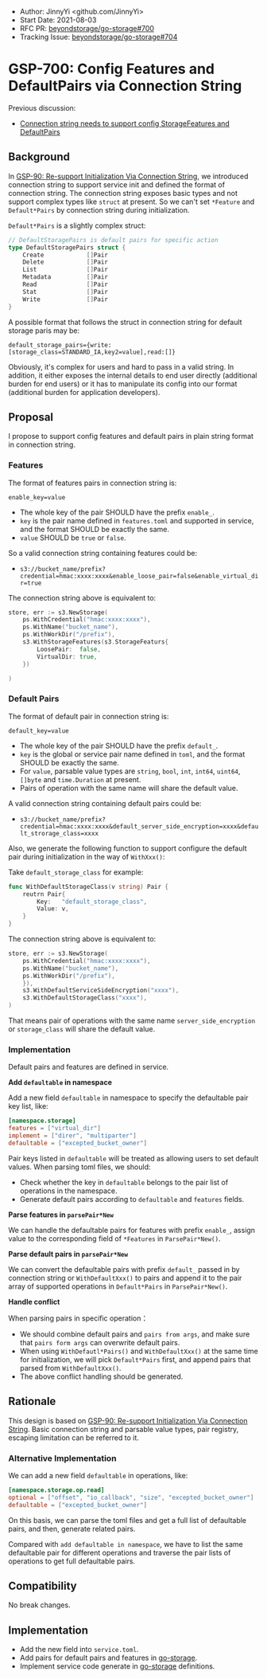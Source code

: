 - Author: JinnyYi <github.com/JinnyYi>
- Start Date: 2021-08-03
- RFC PR: [beyondstorage/go-storage#700](https://github.com/beyondstorage/go-storage/issues/700)
- Tracking Issue: [beyondstorage/go-storage#704](https://github.com/beyondstorage/go-storage/issues/704)

# GSP-700: Config Features and DefaultPairs via Connection String

Previous discussion:

- [Connection string needs to support config StorageFeatures and DefaultPairs](https://github.com/beyondstorage/go-storage/issues/680)

## Background

In [GSP-90: Re-support Initialization Via Connection String](./90-re-support-initialization-via-connection-string.md), we introduced connection string to support service init and defined the format of connection string. 
The connection string exposes basic types and not support complex types like `struct` at present. So we can't set `*Feature` and `Default*Pairs` by connection string during initialization.

`Default*Pairs` is a slightly complex struct:

```go
// DefaultStoragePairs is default pairs for specific action
type DefaultStoragePairs struct {
	Create            []Pair
	Delete            []Pair
	List              []Pair
	Metadata          []Pair
	Read              []Pair
	Stat              []Pair
	Write             []Pair
}
```

A possible format that follows the struct in connection string for default storage paris may be:

`default_storage_pairs={write:[storage_class=STANDARD_IA,key2=value],read:[]}`

Obviously, it's complex for users and hard to pass in a valid string. In addition, it either exposes the internal details to end user directly (additional burden for end users) or it has to manipulate its config into our format (additional burden for application developers).

## Proposal

I propose to support config features and default pairs in plain string format in connection string.

### Features

The format of features pairs in connection string is:

`enable_key=value`

- The whole key of the pair SHOULD have the prefix `enable_`.
- `key` is the pair name defined in `features.toml` and supported in service, and the format SHOULD be exactly the same.
- `value` SHOULD be `true` or `false`.

So a valid connection string containing features could be:

- `s3://bucket_name/prefix?credential=hmac:xxxx:xxxx&enable_loose_pair=false&enable_virtual_dir=true`

The connection string above is equivalent to:

```go
store, err := s3.NewStorage(
	ps.WithCredential("hmac:xxxx:xxxx"),
	ps.WithName("bucket_name"),
	ps.WithWorkDir("/prefix"),
	s3.WithStorageFeatures(s3.StorageFeaturs{
		LoosePair:  false,
		VirtualDir: true,
    })

)
```

### Default Pairs

The format of default pair in connection string is:

`default_key=value`

- The whole key of the pair SHOULD have the prefix `default_`.
- `key` is the global or service pair name defined in `toml`, and the format SHOULD be exactly the same.
- For `value`, parsable value types are `string`, `bool`, `int`, `int64`, `uint64`, `[]byte` and `time.Duration` at present.
- Pairs of operation with the same name will share the default value.

A valid connection string containing default pairs could be:

- `s3://bucket_name/prefix?credential=hmac:xxxx:xxxx&default_server_side_encryption=xxxx&default_strorage_class=xxxx`

Also, we generate the following function to support configure the default pair during initialization in the way of `WithXxx()`:

Take `default_storage_class` for example:

```go
func WithDefaultStorageClass(v string) Pair {
	reutrn Pair{
		Key:   "default_storage_class",
		Value: v,
	}
}
```

The connection string above is equivalent to:

```go
store, err := s3.NewStorage(
	ps.WithCredential("hmac:xxxx:xxxx"),
	ps.WithName("bucket_name"),
	ps.WithWorkDir("/prefix"),
    }), 
    s3.WithDefaultServiceSideEncryption("xxxx"),
    s3.WithDefaultStorageClass("xxxx"),
)
```

That means pair of operations with the same name `server_side_encryption` or `storage_class` will share the default value.

### Implementation

Default pairs and features are defined in service.

**Add `defaultable` in namespace**

Add a new field `defaultable` in namespace to specify the defaultable pair key list, like:

```toml
[namespace.storage]
features = ["virtual_dir"]
implement = ["direr", "multiparter"]
defaultable = ["excepted_bucket_owner"]
```

Pair keys listed in `defaultable` will be treated as allowing users to set default values. When parsing toml files, we should:

- Check whether the key in `defaultable` belongs to the pair list of operations in the namespace.
- Generate default pairs according to `defaultable` and `features` fields.

**Parse features in `parsePair*New`**

We can handle the defaultable pairs for features with prefix `enable_`, assign value to the corresponding field of `*Features` in `ParsePair*New()`.

**Parse default pairs in `parsePair*New`**

We can convert the defaultable pairs with prefix `default_` passed in by connection string or `WithDefaultXxx()` to pairs and append it to the pair array of supported operations in `Default*Pairs` in `ParsePair*New()`.

**Handle conflict**

When parsing pairs in specific operation：

- We should combine default pairs and `pairs from args`, and make sure that `pairs form args` can overwrite default pairs.
- When using `WithDefautl*Pairs()` and `WithDefaultXxx()` at the same time for initialization, we will pick `Default*Pairs` first, and append pairs that parsed from `WithDefaultXxx()`.
- The above conflict handling should be generated.

## Rationale

This design is based on [GSP-90: Re-support Initialization Via Connection String]. Basic connection string and parsable value types, pair registry, escaping limitation can be referred to it.

### Alternative Implementation

We can add a new field `defaultable` in operations, like:

```toml
[namespace.storage.op.read]
optional = ["offset", "io_callback", "size", "excepted_bucket_owner"]
defaultable = ["excepted_bucket_owner"]
```

On this basis, we can parse the toml files and get a full list of defaultable pairs, and then, generate related pairs.

Compared with `add defaultable in namespace`, we have to list the same defaultable pair for different operations and traverse the pair lists of operations to get full defaultable pairs.

## Compatibility

No break changes.

## Implementation

- Add the new field into `service.toml`.
- Add pairs for default pairs and features in [go-storage].
- Implement service code generate in [go-storage] definitions.

[GSP-90: Re-support Initialization Via Connection String]: ./90-re-support-initialization-via-connection-string.md
[go-storage]: https://github.com/beyondstorage/go-storage
